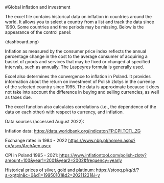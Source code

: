 #Global inflation and investment

The excel file contains historical data on inflation in countries around the world. It allows you to select a country from a list and track the data since 1960. Some countries and time periods may be missing.
Below is the appearance of the control panel:

(dashboard.png)

Inflation as measured by the consumer price index reflects the annual percentage change in the cost to the average consumer of acquiring a basket of goods and services that may be fixed or changed at specified intervals, such as annually. The Laspeyres formula is generally used.

Excel also determines the convergence to inflation in Poland. It provides information about the return on investment of Polish zlotys in the currency of the selected country since 1995. The data is approximate because it does not take into account the difference in buying and selling currencies, as well as taxes due. 

The excel function also calculates correlations (i.e., the dependence of the data on each other) with respect to currency, and inflation.

Data sources (accessed August 2022):

Inflation data:
https://data.worldbank.org/indicator/FP.CPI.TOTL.ZG

Exchange rates in 1984 - 2022
https://www.nbp.pl/homen.aspx?c=/ascx/ArchAen.ascx

CPI in Poland 1995 - 2021:
https://www.inflationtool.com/polish-zloty?amount=100&year1=2001&year2=2002&frequency=yearly

Historical prices of silver, gold and platinum:
https://stooq.pl/q/d/?s=xptpln&c=0&d1=19950101&d2=20211231&i=y